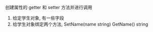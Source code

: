 创建属性的 getter 和 setter 方法并进行调用

1. 给定学生对象, 有一些字段
2. 给学生对象绑定两个方法, SetName(name string)     GetName() string

